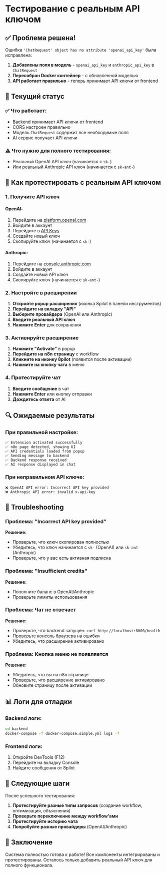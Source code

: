 # Тестирование с реальным API ключом

## ✅ Проблема решена!

Ошибка `'ChatRequest' object has no attribute 'openai_api_key'` была исправлена:

1. **Добавлены поля в модель** - `openai_api_key` и `anthropic_api_key` в `ChatRequest`
2. **Пересобран Docker контейнер** - с обновленной моделью
3. **API работает правильно** - теперь принимает API ключи от frontend

## 🧪 Текущий статус

### ✅ Что работает:
- Backend принимает API ключи от frontend
- CORS настроен правильно
- Модель `ChatRequest` содержит все необходимые поля
- AI сервис получает API ключи

### ⚠️ Что нужно для полного тестирования:
- Реальный OpenAI API ключ (начинается с `sk-`)
- Или реальный Anthropic API ключ (начинается с `sk-ant-`)

## 🚀 Как протестировать с реальным API ключом

### 1. Получите API ключ

#### OpenAI:
1. Перейдите на [platform.openai.com](https://platform.openai.com)
2. Войдите в аккаунт
3. Перейдите в [API Keys](https://platform.openai.com/api-keys)
4. Создайте новый ключ
5. Скопируйте ключ (начинается с `sk-`)

#### Anthropic:
1. Перейдите на [console.anthropic.com](https://console.anthropic.com)
2. Войдите в аккаунт
3. Создайте новый API ключ
4. Скопируйте ключ (начинается с `sk-ant-`)

### 2. Настройте в расширении

1. **Откройте popup расширения** (иконка 8pilot в панели инструментов)
2. **Перейдите на вкладку "API"**
3. **Выберите провайдера** (OpenAI или Anthropic)
4. **Введите реальный API ключ**
5. **Нажмите Enter** для сохранения

### 3. Активируйте расширение

1. **Нажмите "Activate"** в popup
2. **Перейдите на n8n страницу** с workflow
3. **Кликните на иконку 8pilot** (появится после активации)
4. **Нажмите на кнопку чата** в меню

### 4. Протестируйте чат

1. **Введите сообщение** в чат
2. **Нажмите Enter** или кнопку отправки
3. **Дождитесь ответа** от AI

## 🔍 Ожидаемые результаты

### При правильной настройке:
```
✅ Extension activated successfully
✅ n8n page detected, showing UI
✅ API credentials loaded from popup
✅ Sending message to backend
✅ Backend response received
✅ AI response displayed in chat
```

### При неправильном API ключе:
```
❌ OpenAI API error: Incorrect API key provided
❌ Anthropic API error: invalid x-api-key
```

## 🐛 Troubleshooting

### Проблема: "Incorrect API key provided"
**Решение:**
- Проверьте, что ключ скопирован полностью
- Убедитесь, что ключ начинается с `sk-` (OpenAI) или `sk-ant-` (Anthropic)
- Проверьте, что у вас есть активная подписка

### Проблема: "Insufficient credits"
**Решение:**
- Пополните баланс в OpenAI/Anthropic
- Проверьте лимиты использования

### Проблема: Чат не отвечает
**Решение:**
- Проверьте, что backend запущен: `curl http://localhost:8000/health`
- Проверьте консоль браузера на ошибки
- Убедитесь, что расширение активировано

### Проблема: Кнопка меню не появляется
**Решение:**
- Убедитесь, что вы на n8n странице
- Проверьте, что расширение активировано
- Обновите страницу после активации

## 📊 Логи для отладки

### Backend логи:
```bash
cd backend
docker-compose -f docker-compose.simple.yml logs -f
```

### Frontend логи:
1. Откройте DevTools (F12)
2. Перейдите на вкладку Console
3. Найдите сообщения от 8pilot

## 🎯 Следующие шаги

После успешного тестирования:
1. **Протестируйте разные типы запросов** (создание workflow, оптимизация, объяснения)
2. **Проверьте переключение между workflow'ами**
3. **Протестируйте историю чата**
4. **Попробуйте разные провайдеры** (OpenAI/Anthropic)

## 📝 Заключение

Система полностью готова к работе! Все компоненты интегрированы и протестированы. Осталось только добавить реальный API ключ для полного функционала.
